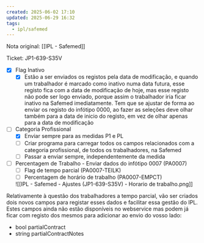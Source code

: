```yaml
---
created: 2025-06-02 17:10
updated: 2025-06-29 16:32
tags:
  - ipl/safemed
---
```

Nota original: [[IPL - Safemed]]

Ticket: JP1-639-S35V

- [x] Flag Inativo
	- [x] Estão a ser enviados os registos pela data de modificação, e quando um trabalhador é marcado como inativo numa data futura, esse registo fica com a data de modificação de hoje, mas esse registo não pode ser logo enviado, porque assim o trabalhador iria ficar inativo na Safemed imediatamente. Tem que se ajustar de forma ao enviar os registo do infótipo 0000, ao fazer as seleções deve olhar também para a data de inicio do registo, em vez de olhar apenas para a data de modificação
- [ ] Categoria Profissional
	- [x] Enviar sempre para as medidas P1 e PL
	- [ ] Criar programa para carregar todos os campos relacionados com a categoria profissional, de todos os trabalhadores, na Safemed
	- [ ] Passar a enviar sempre, independentemente da medida
- [ ] Percentagem de Trabalho - Enviar dados do infótipo 0007 (PA0007)
	- [ ] Flag de tempo parcial (PA0007-TEILK)
	- [ ] Percentagem de horário de trabalho (PA0007-EMPCT)
  
  ![[IPL - Safemed - Ajustes (JP1-639-S35V) - Horario de trabalho.png]]

Relativamente à questão dos trabalhadores a tempo parcial, vão ser criados dois novos campos para registar esses dados e facilitar essa gestão do IPL. Estes campos ainda não estão disponíveis no webservice mas podem já ficar com registo dos mesmos para adicionar ao envio do vosso lado:
- bool partialContract
- string partialContractNotes